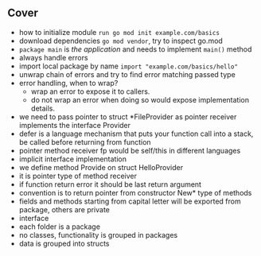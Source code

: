 ## Cover 
- how to initialize module `run go mod init example.com/basics`
- download dependencies `go mod vendor`, try to inspect go.mod
- `package main` is *the application* and needs to implement `main()` method
- always handle errors
- import local package by name `import "example.com/basics/hello"`
- unwrap chain of errors and try to find error matching passed type
- error handling, when to wrap?
  - wrap an error to expose it to callers.
  - do not wrap an error when doing so would expose implementation details.
- we need to pass pointer to struct *FileProvider as pointer receiver implements the interface Provider
- defer is a language mechanism that puts your function call into a stack, be called before returning from function
- pointer method receiver fp would be self/this in different languages
- implicit interface implementation
- we define method Provide on struct HelloProvider
- it is pointer type of method receiver
- if function return error it should be last return argument
- convention is to return pointer from constructor New* type of methods
- fields and methods starting from capital letter will be exported from package, others are private
- interface
- each folder is a package
- no classes, functionality is grouped in packages
- data is grouped into structs
